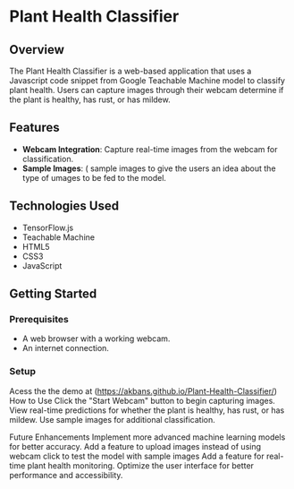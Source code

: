 # Plant Health Classifier

## Overview

The Plant Health Classifier is a web-based application that uses a Javascript code snippet from Google Teachable Machine model to classify plant health. Users can capture images through their webcam determine if the plant is healthy, has rust, or has mildew.

## Features

- **Webcam Integration**: Capture real-time images from the webcam for classification.
- **Sample Images**: ( sample images to give the users an idea about the type of umages to be fed to the model.

## Technologies Used

- TensorFlow.js
- Teachable Machine
- HTML5
- CSS3
- JavaScript

## Getting Started

### Prerequisites

- A web browser with a working webcam.
- An internet connection.

### Setup
Acess the the demo at (https://akbans.github.io/Plant-Health-Classifier/)
How to Use
Click the "Start Webcam" button to begin capturing images.
View real-time predictions for whether the plant is healthy, has rust, or has mildew.
Use sample images for additional classification.


Future Enhancements
Implement more advanced machine learning models for better accuracy.
Add a feature to upload images instead of using webcam
click to test the model with sample images
Add a feature for real-time plant health monitoring.
Optimize the user interface for better performance and accessibility.
